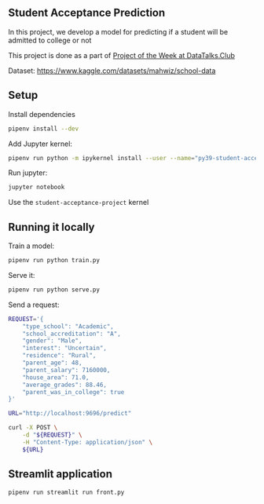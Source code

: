 ## Student Acceptance Prediction

In this project, we develop a model for predicting if a student will be admitted to college or not

This project is done as a part of [Project of the Week at DataTalks.Club](https://github.com/DataTalksClub/project-of-the-week/blob/main/2022-08-14-frontend.md)

Dataset: https://www.kaggle.com/datasets/mahwiz/school-data


## Setup

Install dependencies

```bash
pipenv install --dev
```

Add Jupyter kernel:

```bash
pipenv run python -m ipykernel install --user --name="py39-student-acceptance-project"
```

Run jupyter:

```bash
jupyter notebook
```

Use the `student-acceptance-project` kernel


## Running it locally

Train a model:

```bash
pipenv run python train.py 
```

Serve it:

```bash
pipenv run python serve.py
```

Send a request:

```bash
REQUEST='{
    "type_school": "Academic",
    "school_accreditation": "A",
    "gender": "Male",
    "interest": "Uncertain",
    "residence": "Rural",
    "parent_age": 48,
    "parent_salary": 7160000,
    "house_area": 71.0,
    "average_grades": 88.46,
    "parent_was_in_college": true
}'

URL="http://localhost:9696/predict"

curl -X POST \
    -d "${REQUEST}" \
    -H "Content-Type: application/json" \
    ${URL}
```


## Streamlit application


```bash
pipenv run streamlit run front.py
```